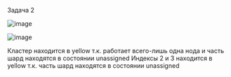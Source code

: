 Задача 2

![image](https://user-images.githubusercontent.com/93157702/181720700-3a5b8160-9a12-4222-9f4e-7749b8d72746.png)

![image](https://user-images.githubusercontent.com/93157702/181720876-cc891a3a-08a3-403d-abc7-295ea3adecd9.png)

Кластер находится в yellow т.к. работает всего-лишь одна нода и часть шард находятся в состоянии unassigned
Индексы 2 и 3 находится в yellow т.к. часть шард находятся в состоянии unassigned

